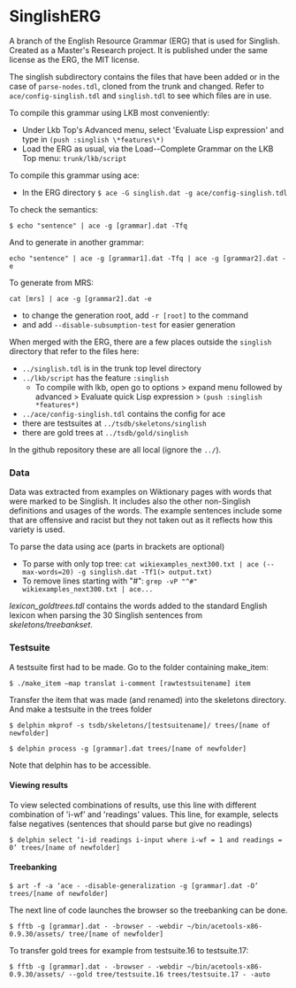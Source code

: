 # SinglishERG

A branch of the English Resource Grammar (ERG) that is used for Singlish. Created as a Master's Research project. It is published under the same license as the ERG, the MIT license.

The singlish subdirectory contains the files that have been added or in the
case of `parse-nodes.tdl`, cloned from the trunk and changed.
Refer to `ace/config-singlish.tdl` and `singlish.tdl` to see which files are in use.


To compile this grammar using LKB most conveniently:
* Under Lkb Top's Advanced menu, select 'Evaluate Lisp expression' and type in `(push :singlish \*features\*)`
* Load the ERG as usual, via the Load--Complete Grammar on the LKB Top menu: ``trunk/lkb/script``

To compile this grammar using ace:
* In the ERG directory ```
$ ace -G singlish.dat -g ace/config-singlish.tdl ```

To check the semantics:

```
$ echo "sentence" | ace -g [grammar].dat -Tfq
```

And to generate in another grammar:

```
echo "sentence" | ace -g [grammar1].dat -Tfq | ace -g [grammar2].dat -e
```

To generate from MRS:

```
cat [mrs] | ace -g [grammar2].dat -e
```

* to change the generation root, add `-r [root]` to the command
* and add `--disable-subsumption-test` for easier generation

When merged with the ERG, there are a few places outside the
`singlish` directory that refer to the files here:

* `../singlish.tdl` is in the trunk top level directory
* `../lkb/script` has the feature `:singlish`
   * To compile with lkb, open go to options > expand menu followed by advanced > Evaluate quick Lisp expression > ```(push :singlish *features*)```
* `../ace/config-singlish.tdl` contains the config for ace
* there are testsuites at `../tsdb/skeletons/singlish`
* there are gold trees at `../tsdb/gold/singlish`

In the github repository these are all local (ignore the `../`).

### Data
Data was extracted from examples on Wiktionary pages with words that were marked to be Singlish. It includes also the other non-Singlish definitions and usages of the words. The example sentences include some that are offensive and racist but they not taken out as it reflects how this variety is used.

To parse the data using ace (parts in brackets are optional)

* To parse with only top tree: `cat wikiexamples_next300.txt | ace (--max-words=20) -g singlish.dat -Tf1(> output.txt)`
* To remove lines starting with "#": `grep -vP "^#" wikiexamples_next300.txt | ace...`


*lexicon_goldtrees.tdl* contains the words added to the standard English lexicon when parsing the 30 Singlish sentences from *skeletons/treebankset*. 

### Testsuite
A testsuite first had to be made. Go to the folder containing make_item:
```
$ ./make_item –map translat i-comment [rawtestsuitename] item
```
Transfer the item that was made (and renamed) into the skeletons directory. And make a testsuite in the trees folder
```
$ delphin mkprof -s tsdb/skeletons/[testsuitename]/ trees/[name of newfolder]
```
```
$ delphin process -g [grammar].dat trees/[name of newfolder]
```
Note that delphin has to be accessible.
#### Viewing results
To view selected combinations of results, use this line with different combination of 'i-wf' and 'readings' values. This line, for example, selects false negatives (sentences that should parse but give no readings)
```
$ delphin select ‘i-id readings i-input where i-wf = 1 and readings = 0’ trees/[name of newfolder]
```
#### Treebanking
```
$ art -f -a ‘ace - -disable-generalization -g [grammar].dat -O’ trees/[name of newfolder]
```
The next line of code launches the browser so the treebanking can be done.
```
$ fftb -g [grammar].dat - -browser - -webdir ~/bin/acetools-x86-0.9.30/assets/ tree/[name of newfolder]
```
To transfer gold trees for example from testsuite.16 to testsuite.17:
```
$ fftb -g [grammar].dat - -browser - -webdir ~/bin/acetools-x86-0.9.30/assets/ --gold tree/testsuite.16 trees/testsuite.17 - -auto
```
